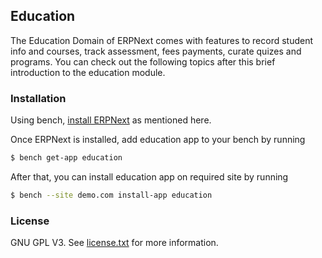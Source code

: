 ## Education

The Education Domain of ERPNext comes with features to record student info and courses, track assessment, fees payments, curate quizes and programs. You can check out the following topics after this brief introduction to the education module.


### Installation

Using bench, [install ERPNext](https://github.com/frappe/bench#installation) as mentioned here.

Once ERPNext is installed, add education app to your bench by running
```sh
$ bench get-app education
```

After that, you can install education app on required site by running

```sh
$ bench --site demo.com install-app education
```


### License

GNU GPL V3. See [license.txt](https://github.com/frappe/agriculture/blob/develop/license.txt) for more information.
